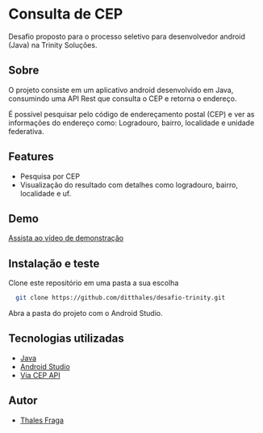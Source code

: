 
# Consulta de CEP

Desafio proposto para o processo seletivo para desenvolvedor android (Java) na Trinity Soluções.


## Sobre

O projeto consiste em um aplicativo android desenvolvido em Java, consumindo uma API Rest que consulta o CEP e retorna o endereço.

É possível pesquisar pelo código de endereçamento postal (CEP) e ver as informações do endereço como: Logradouro, bairro, localidade e unidade federativa. 



## Features

- Pesquisa por CEP
- Visualização do resultado com detalhes como logradouro, bairro, localidade e uf.



## Demo

[Assista ao vídeo de demonstração](https://youtube.com/shorts/3V7gyElFeHQ)


## Instalação e teste

Clone este repositório em uma pasta a sua escolha

```bash
  git clone https://github.com/ditthales/desafio-trinity.git
```

Abra a pasta do projeto com o Android Studio.

    
## Tecnologias utilizadas

 - [Java](https://www.java.com/pt-BR/)
 - [Android Studio](https://developer.android.com/studio)
 - [Via CEP API](https://viacep.com.br)



## Autor

- [Thales Fraga](https://www.linkedin.com/in/thalesvgfraga/)

